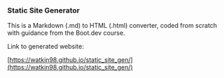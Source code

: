 ### Static Site Generator

This is a Markdown (.md) to HTML (.html) converter, coded from scratch with guidance from the Boot.dev course.

Link to generated website:

[https://watkin98.github.io/static_site_gen/](https://watkin98.github.io/static_site_gen/)
